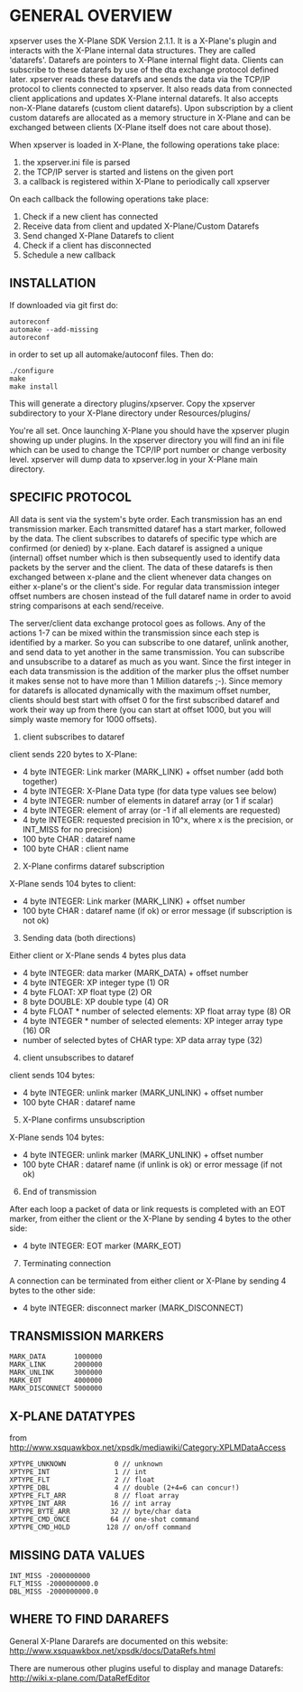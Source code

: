 # GENERAL OVERVIEW

xpserver uses the X-Plane SDK Version 2.1.1. It is a X-Plane's plugin and 
interacts with the X-Plane internal data structures. 
They are called 'datarefs'. Datarefs are pointers to X-Plane internal 
flight data. Clients can subscribe to these datarefs by use of
the dta exchange protocol defined later. xpserver reads these datarefs 
and sends the data via the TCP/IP protocol to clients connected to xpserver. 
It also reads data from connected client applications and updates X-Plane 
internal datarefs. It also accepts non-X-Plane datarefs (custom client
datarefs). Upon subscription by a client custom datarefs are allocated as 
a memory structure in X-Plane and can be exchanged between clients (X-Plane
itself does not care about those).

When xpserver is loaded in X-Plane, the following operations take place:

1. the xpserver.ini file is parsed
2. the TCP/IP server is started and listens on the given port
3. a callback is registered within X-Plane to periodically call xpserver

On each callback the following operations take place:

1. Check if a new client has connected
2. Receive data from client and updated X-Plane/Custom Datarefs
3. Send changed X-Plane Datarefs to client
4. Check if a client has disconnected
5. Schedule a new callback

## INSTALLATION

If downloaded via git first do:

```
autoreconf
automake --add-missing
autoreconf
```

in order to set up all automake/autoconf files. Then do:

```
./configure
make
make install
```

This will generate a directory plugins/xpserver.
Copy the xpserver subdirectory to your X-Plane directory under Resources/plugins/

You're all set. Once launching X-Plane you should have the xpserver plugin 
showing up under plugins. In the xpserver directory you will find an ini file
which can be used to change the TCP/IP port number or change verbosity level.
xpserver will dump data to xpserver.log in your X-Plane main directory.


## SPECIFIC PROTOCOL

All data is sent via the system's byte order. Each transmission has an end transmission marker.
Each transmitted dataref has a start marker, followed by the data. The client 
subscribes to datarefs of specific type which are confirmed (or denied) by 
x-plane. Each dataref is assigned a unique (internal) offset number which is 
then subsequently used to identify data packets by the server and the client. 
The data of these datarefs is then exchanged between x-plane and the client 
whenever data changes on either x-plane's or the client's side. For regular
data transmission integer offset numbers are chosen instead of the full dataref
name in order to avoid string comparisons at each send/receive.

The server/client data exchange protocol goes as follows. Any of the actions
1-7 can be mixed within the transmission since each step is identified
by a marker. So you can subscribe to one dataref, unlink another, and 
send data to yet another in the same transmission. You can subscribe and
unsubscribe to a dataref as much as you want. Since the first integer
in each data transmission is the addition of the marker plus the offset number
it makes sense not to have more than 1 Million datarefs ;-). Since
memory for datarefs is allocated dynamically with the maximum offset number,
clients should best start with offset 0 for the first subscribed dataref and 
work their way up from there (you can start at offset 1000, but you will 
simply waste memory for 1000 offsets).

1. client subscribes to dataref

client sends 220 bytes to X-Plane:

* 4 byte INTEGER: Link marker (MARK_LINK) + offset number (add both together)
* 4 byte INTEGER: X-Plane Data type (for data type values see below)
* 4 byte INTEGER: number of elements in dataref array (or 1 if scalar)
* 4 byte INTEGER: element of array (or -1 if all elements are requested)
* 4 byte INTEGER: requested precision in 10^x, where x is the precision, or INT_MISS for no precision)
* 100 byte CHAR : dataref name
* 100 byte CHAR : client name


2. X-Plane confirms dataref subscription

X-Plane sends 104 bytes to client:

* 4 byte INTEGER: Link marker (MARK_LINK) + offset number
* 100 byte CHAR : dataref name (if ok) or error message (if subscription is not ok)


3. Sending data (both directions)

Either client or X-Plane sends 4 bytes plus data

* 4 byte INTEGER: data marker (MARK_DATA) + offset number
* 4 byte INTEGER: XP integer type (1)
OR
* 4 byte FLOAT: XP float type (2)
OR
* 8 byte DOUBLE: XP double type (4)
OR 
* 4 byte FLOAT * number of selected elements: XP float array type (8)
OR 
* 4 byte INTEGER * number of selected elements: XP integer array type (16)
OR
* number of selected bytes of CHAR type: XP data array type (32)


4. client unsubscribes to dataref

client sends 104 bytes:

* 4 byte INTEGER: unlink marker (MARK_UNLINK) + offset number
* 100 byte CHAR : dataref name


5. X-Plane confirms unsubscription

X-Plane sends 104 bytes:

* 4 byte INTEGER: unlink marker (MARK_UNLINK) + offset number
* 100 byte CHAR : dataref name (if unlink is ok) or error message (if not ok)


6. End of transmission

After each loop a packet of data or link requests 
is completed with an EOT marker, from either the client or the X-Plane
by sending 4 bytes to the other side:

* 4 byte INTEGER: EOT marker (MARK_EOT)


7. Terminating connection

A connection can be terminated from either client or X-Plane by
sending 4 bytes to the other side:

* 4 byte INTEGER: disconnect marker (MARK_DISCONNECT)


## TRANSMISSION MARKERS

```
MARK_DATA       1000000
MARK_LINK       2000000
MARK_UNLINK     3000000
MARK_EOT        4000000
MARK_DISCONNECT 5000000
```

## X-PLANE DATATYPES
from http://www.xsquawkbox.net/xpsdk/mediawiki/Category:XPLMDataAccess

```
XPTYPE_UNKNOWN            0 // unknown 
XPTYPE_INT                1 // int
XPTYPE_FLT                2 // float
XPTYPE_DBL                4 // double (2+4=6 can concur!)
XPTYPE_FLT_ARR            8 // float array
XPTYPE_INT_ARR           16 // int array
XPTYPE_BYTE_ARR          32 // byte/char data
XPTYPE_CMD_ONCE          64 // one-shot command
XPTYPE_CMD_HOLD         128 // on/off command
```

## MISSING DATA VALUES

```
INT_MISS -2000000000
FLT_MISS -2000000000.0
DBL_MISS -2000000000.0
```

## WHERE TO FIND DARAREFS

General X-Plane Dararefs are documented on this website:
http://www.xsquawkbox.net/xpsdk/docs/DataRefs.html

There are numerous other plugins useful to display and manage Datarefs:
http://wiki.x-plane.com/DataRefEditor
